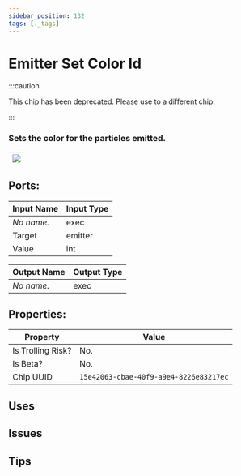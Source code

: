```yaml
---
sidebar_position: 132
tags: [._tags]
---
```


# Emitter Set Color Id
:::caution

This chip has been deprecated. Please use to a different chip.

:::

### Sets the color for the particles emitted.

| ![](https://images-ext-2.discordapp.net/external/MPmIaQzlEPmgGWlgi-WxBBXt0Bjv_zWPkg1y1f_sy3s/https/www.recroomcircuits.com/image/circuit/absolute-value?width=206&height=108) |
|-----|

## Ports:

| Input Name | Input Type |
|-----------|-----------|
| *No name.* | exec |
| Target | emitter |
| Value | int |

| Output Name | Output Type |
|-----------|-----------|
| *No name.* | exec |

## Properties:

| Property  | Value |
|-------------------|-----------|
| Is Trolling Risk? | No. |
| Is Beta? | No. |
| Chip UUID | `15e42063-cbae-40f9-a9e4-8226e83217ec` |

## Uses

## Issues

## Tips